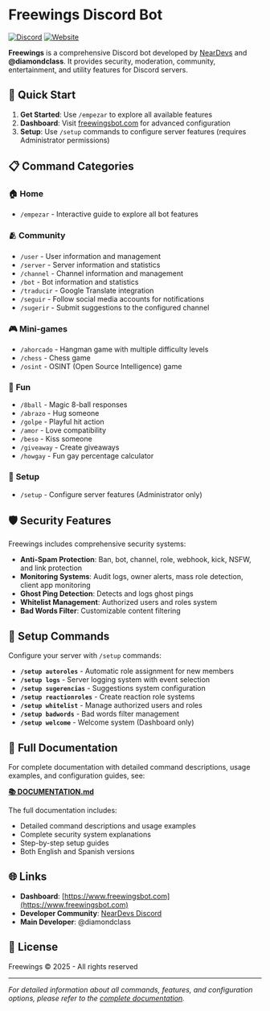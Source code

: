 # Freewings Discord Bot

[![Discord](https://img.shields.io/badge/Discord-7289DA?style=for-the-badge&logo=discord&logoColor=white)](https://discord.gg/Sp9GTrmcQG)
[![Website](https://img.shields.io/badge/Website-FF6B6B?style=for-the-badge&logo=web&logoColor=white)](https://www.freewingsbot.com)

**Freewings** is a comprehensive Discord bot developed by [NearDevs](https://discord.gg/Sp9GTrmcQG) and **@diamondclass**. It provides security, moderation, community, entertainment, and utility features for Discord servers.

## 🚀 Quick Start

1. **Get Started**: Use `/empezar` to explore all available features
2. **Dashboard**: Visit [freewingsbot.com](https://www.freewingsbot.com) for advanced configuration
3. **Setup**: Use `/setup` commands to configure server features (requires Administrator permissions)

## 📋 Command Categories

### 🏠 **Home**
- `/empezar` - Interactive guide to explore all bot features

### 🫂 **Community**
- `/user` - User information and management
- `/server` - Server information and statistics
- `/channel` - Channel information and management
- `/bot` - Bot information and statistics
- `/traducir` - Google Translate integration
- `/seguir` - Follow social media accounts for notifications
- `/sugerir` - Submit suggestions to the configured channel

### 🎮 **Mini-games**
- `/ahorcado` - Hangman game with multiple difficulty levels
- `/chess` - Chess game
- `/osint` - OSINT (Open Source Intelligence) game

### 🙈 **Fun**
- `/8ball` - Magic 8-ball responses
- `/abrazo` - Hug someone
- `/golpe` - Playful hit action
- `/amor` - Love compatibility
- `/beso` - Kiss someone
- `/giveaway` - Create giveaways
- `/howgay` - Fun gay percentage calculator

### 🔩 **Setup**
- `/setup` - Configure server features (Administrator only)

## 🛡️ Security Features

Freewings includes comprehensive security systems:

- **Anti-Spam Protection**: Ban, bot, channel, role, webhook, kick, NSFW, and link protection
- **Monitoring Systems**: Audit logs, owner alerts, mass role detection, client app monitoring
- **Ghost Ping Detection**: Detects and logs ghost pings
- **Whitelist Management**: Authorized users and roles system
- **Bad Words Filter**: Customizable content filtering

## 🔧 Setup Commands

Configure your server with `/setup` commands:

- **`/setup autoroles`** - Automatic role assignment for new members
- **`/setup logs`** - Server logging system with event selection
- **`/setup sugerencias`** - Suggestions system configuration
- **`/setup reactionroles`** - Create reaction role systems
- **`/setup whitelist`** - Manage authorized users and roles
- **`/setup badwords`** - Bad words filter management
- **`/setup welcome`** - Welcome system (Dashboard only)

## 📖 Full Documentation

For complete documentation with detailed command descriptions, usage examples, and configuration guides, see:

**[📚 DOCUMENTATION.md](./Docs_EN.md)**

The full documentation includes:
- Detailed command descriptions and usage examples
- Complete security system explanations
- Step-by-step setup guides
- Both English and Spanish versions

## 🌐 Links

- **Dashboard**: [https://www.freewingsbot.com](https://www.freewingsbot.com)
- **Developer Community**: [NearDevs Discord](https://discord.gg/Sp9GTrmcQG)
- **Main Developer**: @diamondclass

## 📄 License

Freewings © 2025 - All rights reserved

---

*For detailed information about all commands, features, and configuration options, please refer to the [complete documentation](./Docs_EN.md).*
